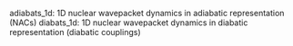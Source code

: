 adiabats_1d: 1D nuclear wavepacket dynamics in adiabatic representation (NACs) 
diabats_1d: 1D nuclear wavepacket dynamics in diabatic representation (diabatic couplings)

